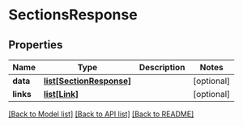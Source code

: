 # SectionsResponse

## Properties
Name | Type | Description | Notes
------------ | ------------- | ------------- | -------------
**data** | [**list[SectionResponse]**](SectionResponse.md) |  | [optional] 
**links** | [**list[Link]**](Link.md) |  | [optional] 

[[Back to Model list]](../README.md#documentation-for-models) [[Back to API list]](../README.md#documentation-for-api-endpoints) [[Back to README]](../README.md)


